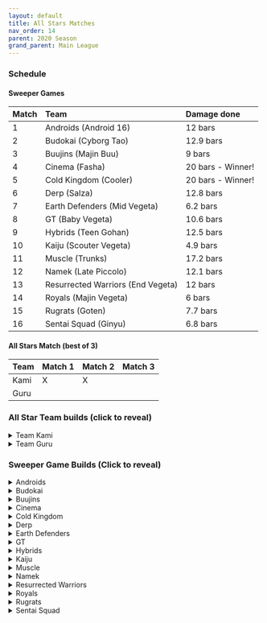 ```yaml
---
layout: default
title: All Stars Matches
nav_order: 14
parent: 2020 Season
grand_parent: Main League
---
```

### Schedule

#### Sweeper Games
|Match           |  Team                 | Damage done           |  
| :------------- | :---------------------| :-------------------  | 
|  1             | Androids (Android 16) |  12 bars                     |  
|  2             | Budokai  (Cyborg Tao) |  12.9 bars                     |  
|  3             | Buujins (Majin Buu)   |  9 bars                     | 
|  4             | Cinema   (Fasha)      |  20 bars - Winner!     |  
|  5             | Cold Kingdom (Cooler) |  20 bars - Winner!     |  
|  6             | Derp  (Salza)         |  12.8 bars                     | 
|  7             | Earth Defenders (Mid Vegeta) |  6.2 bars                     | 
|  8             | GT (Baby Vegeta)      |  10.6 bars                     | 
|  9             | Hybrids  (Teen Gohan) |  12.5 bars                     | 
| 10             | Kaiju (Scouter Vegeta)|  4.9 bars                     | 
| 11             | Muscle (Trunks)       |  17.2 bars                     | 
| 12             | Namek  (Late Piccolo) |  12.1 bars                     | 
| 13             | Resurrected Warriors (End Vegeta) | 12 bars   | 
| 14             | Royals  (Majin Vegeta)| 6 bars                      | 
| 15             | Rugrats (Goten)       | 7.7 bars                      | 
| 16             | Sentai Squad (Ginyu)  | 6.8 bars                      | 

#### All Stars Match (best of 3)

|Team           |  Match 1       | Match 2    |  Match 3   |
| :-------------| :--------------| :----------| :----------|
| Kami          |    X            |     X       |            |
| Guru          |                |            |            |


### All Star Team builds (click to reveal)

<details>
  <summary>Team Kami</summary>
<br />Map: Cell Games Arena - Evening

- Bardock
    - Attack +1 (1)
    - Dende's Healing Ability (2)
    - Power of Rage (2)
    - Serious! (1)
    - Quick Fast Attack (1)
    - Majin Buu AI

- Android 18
    - Super +2 Ki Power -1 (1)
    - High Tension (3)
    - Kibito's Secret Art (2)
    - Savior (1)
    - Yajirobe AI

- Hercule
    - Super +1 (1)
    - Dragon Power (3)
    - Fighting Spirit! (1)
    - Indignation! (1)
    - Savior (1)
    - Tien AI

- SS Future Gohan
    - Ki Power +1 (1)
    - Dende's Healing Ability (2)
    - Kibito's Secret Art (2)
    - Fighting Spirit! (1)
    - Indignation (1)
    - Frieza AI
    
- Majin Vegeta
    - Attack +2, Defense -1 (1)
    - Eternal Life (4)
    - Serious! (1)
    - Quick Fast Attack (1)
    - Chiaotzu AI

</details>

<details>
  <summary>Team Guru</summary>
<br />Map: Cell Games Arena - Evening
  
  - SS Broly (Costume 2)
      - Attack +2, Defense -1 (1)
      - Dende's Healing Ability (2)
      - Serious! (1)
      - Master Throw (1)
      - Quick Fast Attack (1)
      - Combo Master (1)
      - Broly AI
  
  - Arale (Costume 1)
      - Ki Power +1 (1)
      - Fighting Spirit! (1)
      - Savior (1)
      - Light Body (1)
      - Quick Fast Attack (1)
      - Launch's Support (2)
      - Tien AI
  
  - Nuova Shenron
      - Super +1 (1)
      - Dende's Healing Ability (2)
      - Latent Energy! (1)
      - Fighting Spirit! (1)
      - Indignation! (1)
      - Light Body (1)
      - Tien AI
  
  - Great Saiyawoman
      - Defense +2 (2)
      - Power of Rage (2)
      - Savior (1)
      - Launch's Support (2)
      - Cell AI
      
  - Kid Trunks (Costume 1)
      - Ki Power Up 2, Super -1 (1)
      - Eternal Life (4)
      - Indignation! (1)
      - Serious! (1)
      - Broly's Ring (Free)
      - Chiaotzu AI
 
</details>

### Sweeper Game Builds (Click to reveal)

<details>
  <summary>Androids</summary>
  
 - Android 16 (Costume 2)
     - Attack +2, Defense -1 (1)
     - Eternal Life (4)
     - Serious! (1)
     - Master Throw (1)
     - Trunks AI
 <br />
 
</details>

<details>
  <summary>Budokai</summary>
  
 - Cyborg Tao (Costume 1)
     - Ki Power +2, Super -1 (1)
     - Dende's Healing Ability (2)
     - Indignation! (1)
     - Serious! (1)
     - Light Body (1)
     - Quick Fast Attack (1)
     - Cell AI
 <br />

</details>

<details>
  <summary>Buujins</summary>
    
 - Majin Buu
     - Ki Power +2, Super -1 (1)
     - Eternal Life (4)
     - Latent Energy! (1)
     - Light Body (1)
     - Yajirobe AI
<br />

</details>

<details>
  <summary>Cinema</summary>
    
 - Fasha
     - Defense +2 (2)
     - Eternal Life (4)
     - Quick Fast Attack (1)
     - Goku AI
<br />  

</details>

<details>
  <summary>Cold Kingdom </summary>
    
 - First Form Cooler
     - Ki Power +2, Super -1 (1)
     - Eternal Life (4)
     - Fighting Spirit! (1)
     - Indignation! (1)
     - Broly's Ring (Limiter)
     - Yajirobe AI
<br />

</details>

<details>
  <summary>Derp</summary>
    
 - Salza (Costume 2)
     - Attack +2, Defense -1 (1)
     - Eternal Life (4)
     - Serious (1)
     - Quick Fast Attack (1)
     - Piccolo AI
<br />  

</details>

<details>
  <summary>Earth Defenders</summary>
<br />Note: Mid Vegeta was given an 8-point build so "Dende’s Healing Ability" was randomized off.

   - SS Mid Vegeta
     - Defense +2 (2)
     - ~~Dende's Healing Ability (2)~~
     - Dragon Power (3)
     - Serious! (1)
     - Broly's Ring (Limiter)
     - Trunks AI
<br />  

</details>

<details>
  <summary>GT</summary>
    
 - Super Baby 1
     - Defense +2 (2)
     - Dende's Healing Ability (2)
     - Dragon Spirit (2)
     - Serious! (1)
     - Piccolo AI
<br />  

</details>

<details>
  <summary>Hybrids</summary>
    
 - SS Teen Gohan (Costume 3)
     - Super +2, Ki Power -1 (1)
     - Dende's Healing Ability (2)
     - Fighting Spirit! (1)
     - Indignation! (1)
     - Launch's Support (2)
     - Chiaotzu AI
<br />  

</details>

<details>
  <summary>Kaiju</summary>
    
 - Scouter Vegeta
     - Super +1 (1)
     - Dende's Healing Ability (2)
     - Unleash Ki (1)
     - Fighting Spirit! (1)
     - Indignation! (1)
     - Serious! (1)
     - Chiaotzu AI
<br />  

</details>

<details>
  <summary>Muscle</summary>
    
 - SS Trunks
     - Ki Power +2, Super -1 (1)
     - Rising Fighting Spirit (1)
     - Fighting Spirit! (1)
     - Indignation! (1)
     - Light Body (1)
     - Launch's Support (2)
     - Goku AI
<br />  

</details>

<details>
  <summary>Namek</summary>
    
 - Late Piccolo
     - Ki Power +1 (1)
     - Dende's Healing Ability (2)
     - Latent Energy! (1)
     - Fighting Spirit! (1)
     - Indignation! (1)
     - Light Body (1)
     - Tien AI
<br />  

</details>

<details>
  <summary>Resurrected Warriors</summary>
    
 - SS End Vegeta
     - Attack +2, Defense -1 (1)
     - Rising Fighting Spirit (1)
     - Dende's Healing Ability (2)
     - Fighting Spirit! (1)
     - Serious! (1)
     - Quick Fast Attack (1)
     - Chiatozu AI
<br />  

</details>


<details>
  <summary>Royals</summary>
    
 - Majin Vegeta
     - Attack +2, Defense -1 (1)
     - Dende's Healing Ability (2)
     - Serious! (1)
     - Rush Blast 3 (3)
     - Chiaotzu AI
<br />  

</details>

<details>
  <summary>Rugrats</summary>
    
 - SS Goten (Costume 1)
     - Attack +1 (1)
     - Dende's Healing Ability (2)
     - Fighting Spirit! (1)
     - Indignation! (1)
     - Light Body (1)
     - Quick Fast Attack (1)
     - Chiaotzu AI
<br />  

</details>

<details>
  <summary>Sentai Squad</summary>
    
 - Captain Ginyu (Costume 2)
     - Attack +1 (1)
     - Eternal Life (4)
     - Serious! (1)
     - Master Strike (1)
<br />  

</details>

